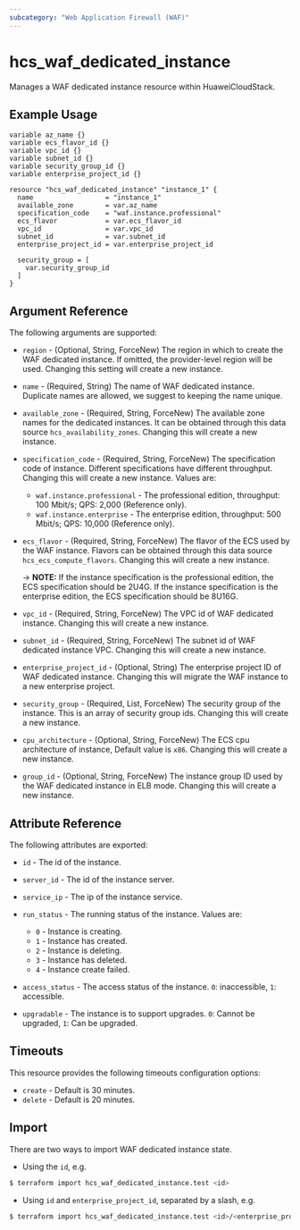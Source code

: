 ```yaml
---
subcategory: "Web Application Firewall (WAF)"
---
```


# hcs_waf_dedicated_instance

Manages a WAF dedicated instance resource within HuaweiCloudStack.

## Example Usage

```hcl
variable az_name {}
variable ecs_flavor_id {}
variable vpc_id {}
variable subnet_id {}
variable security_group_id {}
variable enterprise_project_id {}

resource "hcs_waf_dedicated_instance" "instance_1" {
  name                  = "instance_1"
  available_zone        = var.az_name
  specification_code    = "waf.instance.professional"
  ecs_flavor            = var.ecs_flavor_id
  vpc_id                = var.vpc_id
  subnet_id             = var.subnet_id
  enterprise_project_id = var.enterprise_project_id

  security_group = [
    var.security_group_id
  ]
}
```

## Argument Reference

The following arguments are supported:

* `region` - (Optional, String, ForceNew) The region in which to create the WAF dedicated instance. If omitted, the
  provider-level region will be used. Changing this setting will create a new instance.

* `name` - (Required, String) The name of WAF dedicated instance. Duplicate names are allowed, we suggest to keeping the
  name unique.

* `available_zone` - (Required, String, ForceNew) The available zone names for the dedicated instances. It can be
  obtained through this data source `hcs_availability_zones`. Changing this will create a new instance.

* `specification_code` - (Required, String, ForceNew) The specification code of instance. Different specifications have
  different throughput. Changing this will create a new instance. Values are:
  + `waf.instance.professional` - The professional edition, throughput: 100 Mbit/s; QPS: 2,000 (Reference only).
  + `waf.instance.enterprise` - The enterprise edition, throughput: 500 Mbit/s; QPS: 10,000 (Reference only).

* `ecs_flavor` - (Required, String, ForceNew) The flavor of the ECS used by the WAF instance. Flavors can be obtained
  through this data source `hcs_ecs_compute_flavors`. Changing this will create a new instance.

  -> **NOTE:** If the instance specification is the professional edition, the ECS specification should be 2U4G. If the
  instance specification is the enterprise edition, the ECS specification should be 8U16G.

* `vpc_id` - (Required, String, ForceNew) The VPC id of WAF dedicated instance. Changing this will create a new
  instance.

* `subnet_id` - (Required, String, ForceNew) The subnet id of WAF dedicated instance VPC. Changing this will create a
  new instance.

* `enterprise_project_id` - (Optional, String) The enterprise project ID of WAF dedicated instance. Changing this
  will migrate the WAF instance to a new enterprise project.

* `security_group` - (Required, List, ForceNew) The security group of the instance. This is an array of security group
  ids. Changing this will create a new instance.

* `cpu_architecture` - (Optional, String, ForceNew) The ECS cpu architecture of instance, Default value is `x86`.
  Changing this will create a new instance.

* `group_id` - (Optional, String, ForceNew) The instance group ID used by the WAF dedicated instance in ELB mode.
  Changing this will create a new instance.

## Attribute Reference

The following attributes are exported:

* `id` - The id of the instance.

* `server_id` - The id of the instance server.

* `service_ip` - The ip of the instance service.

* `run_status` - The running status of the instance. Values are:
  + `0` - Instance is creating.
  + `1` - Instance has created.
  + `2` - Instance is deleting.
  + `3` - Instance has deleted.
  + `4` - Instance create failed.

* `access_status` - The access status of the instance. `0`: inaccessible, `1`: accessible.

* `upgradable` - The instance is to support upgrades. `0`: Cannot be upgraded, `1`: Can be upgraded.

## Timeouts

This resource provides the following timeouts configuration options:

* `create` - Default is 30 minutes.
* `delete` - Default is 20 minutes.

## Import

There are two ways to import WAF dedicated instance state.

* Using the `id`, e.g.

```bash
$ terraform import hcs_waf_dedicated_instance.test <id>
```

* Using `id` and `enterprise_project_id`, separated by a slash, e.g.

```bash
$ terraform import hcs_waf_dedicated_instance.test <id>/<enterprise_project_id>
```
